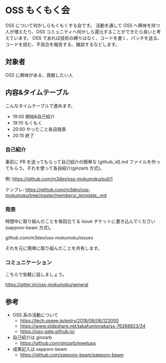 # OSS もくもく会

OSS について何かしらもくもくする会です。
活動を通して OSS へ興味を持つ人が増えたり、OSS コミュニティへ何かしら還元することができたら良いと考えています。
OSS であれば技術の縛りはなく、コードを書く、パッチを送る、コードを読む、不具合を報告する、雑談するなどします。


## 対象者

OSS に興味がある、貢献したい人


## 内容&タイムテーブル

こんなタイムテーブルで進めます。

- 19:00 開始&自己紹介
- 19:10 もくもく
- 20:00 やったこと各自発表
- 20:15 終了

### 自己紹介

事前に PR を送ってもらって自己紹介の簡単な [github_id].md ファイルを作ってもらう。それを使って各自紹介(ginzarb 方式)。

例:
https://github.com/m3dev/oss-mokumoku/pull/1

テンプレ:
https://github.com/m3dev/oss-mokumoku/tree/master/members/_template_.md

### 発表

時間中に取り組んだことを毎回立てる issue チケットに書き込んでください(sapporo-beam 方式)。

github.com/m3dev/oss-mokumoku/issues

それを元に簡単に取り組んだことを共有します。

### コミュニケーション

こちらで気軽に話しましょう。

https://gitter.im/oss-mokumoku/general


## 参考

- OSS 系の活動について
  - https://tech.speee.jp/entry/2018/08/06/123000
  - https://www.slideshare.net/takafumionaka/ss-76268823/34
  - https://oss-gate.github.io/
- 自己紹介は ginzarb
  - https://github.com/ginzarb/meetups
- 成果記入は sapporo-beam
  - https://github.com/sapporo-beam/sapporo-beam

